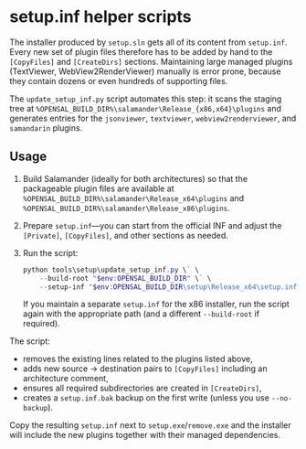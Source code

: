 # setup.inf helper scripts

The installer produced by `setup.sln` gets all of its content from
`setup.inf`. Every new set of plugin files therefore has to be added by
hand to the `[CopyFiles]` and `[CreateDirs]` sections. Maintaining large
managed plugins (TextViewer, WebView2RenderViewer) manually is error
prone, because they contain dozens or even hundreds of supporting files.

The `update_setup_inf.py` script automates this step: it scans the
staging tree at `%OPENSAL_BUILD_DIR%\salamander\Release_{x86,x64}\plugins`
and generates entries for the `jsonviewer`, `textviewer`,
`webview2renderviewer`, and `samandarin` plugins.

## Usage

1. Build Salamander (ideally for both architectures) so that the
   packageable plugin files are available at
   `%OPENSAL_BUILD_DIR%\salamander\Release_x64\plugins` and
   `%OPENSAL_BUILD_DIR%\salamander\Release_x86\plugins`.
2. Prepare `setup.inf`—you can start from the official INF and adjust
   the `[Private]`, `[CopyFiles]`, and other sections as needed.
3. Run the script:

   ```powershell
   python tools\setup\update_setup_inf.py \` \
       --build-root "$env:OPENSAL_BUILD_DIR" \` \
       --setup-inf "$env:OPENSAL_BUILD_DIR\setup\Release_x64\setup.inf"
   ```

   If you maintain a separate `setup.inf` for the x86 installer, run the
   script again with the appropriate path (and a different `--build-root`
   if required).

The script:

- removes the existing lines related to the plugins listed above,
- adds new source → destination pairs to `[CopyFiles]` including an
  architecture comment,
- ensures all required subdirectories are created in `[CreateDirs]`,
- creates a `setup.inf.bak` backup on the first write (unless you use
  `--no-backup`).

Copy the resulting `setup.inf` next to `setup.exe`/`remove.exe` and the
installer will include the new plugins together with their managed
dependencies.
